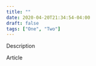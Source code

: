 ```yaml
---
title: ""
date: 2020-04-20T21:34:54-04:00
draft: false
tags: ["One", "Two"]
---
```


Description 

<!--more-->

Article